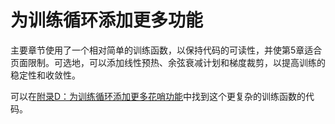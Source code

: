 # 为训练循环添加更多功能

主要章节使用了一个相对简单的训练函数，以保持代码的可读性，并使第5章适合页面限制。可选地，可以添加线性预热、余弦衰减计划和梯度裁剪，以提高训练的稳定性和收敛性。

可以在[附录D：为训练循环添加更多花哨功能](../../appendix-D/01_main-chapter-code/appendix-D.ipynb)中找到这个更复杂的训练函数的代码。